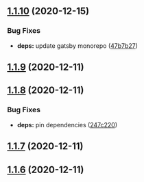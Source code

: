 ## [1.1.10](https://github.com/dds/bosabosa.org/compare/v1.1.9...v1.1.10) (2020-12-15)


### Bug Fixes

* **deps:** update gatsby monorepo ([47b7b27](https://github.com/dds/bosabosa.org/commit/47b7b274d1b5e60d0462069df8b90c4f48b26b1a))



## [1.1.9](https://github.com/dds/bosabosa.org/compare/v1.1.8...v1.1.9) (2020-12-11)



## [1.1.8](https://github.com/dds/bosabosa.org/compare/v1.1.7...v1.1.8) (2020-12-11)


### Bug Fixes

* **deps:** pin dependencies ([247c220](https://github.com/dds/bosabosa.org/commit/247c22002083a5849fe0d265237321e62f459126))



## [1.1.7](https://github.com/dds/bosabosa.org/compare/v1.1.6...v1.1.7) (2020-12-11)



## [1.1.6](https://github.com/dds/bosabosa.org/compare/v1.1.5...v1.1.6) (2020-12-11)



